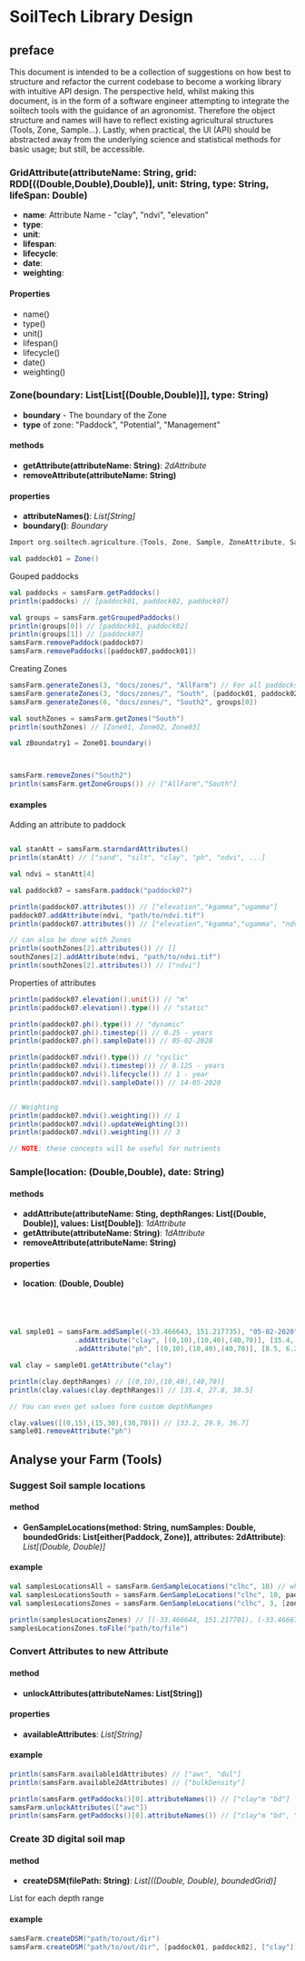 # SoilTech Library Design

## preface

This document is intended to be a collection of suggestions on how best to structure and refactor the current codebase to become a working library with intuitive API design. The perspective held, whilst making this document, is in the form of a software engineer attempting to integrate the soiltech tools with the guidance of an agronomist. Therefore the object structure and names will have to reflect existing agricultural structures (Tools, Zone, Sample...). Lastly, when practical, the UI (API) should be abstracted away from the underlying science and statistical methods for basic usage; but still, be accessible.

### GridAttribute(attributeName: String, grid: RDD[((Double,Double),Double)], unit: String, type: String, lifeSpan: Double)

- **name**: Attribute Name - "clay", "ndvi", "elevation"
- **type**:
- **unit**:
- **lifespan**:
- **lifecycle**:
- **date**:
- **weighting**:

#### Properties

- name()
- type()
- unit()
- lifespan()
- lifecycle()
- date()
- weighting()

### Zone(boundary: List[List[(Double,Double)]], type: String)

- **boundary** - The boundary of the Zone
- **type** of zone: "Paddock", "Potential", "Management"

#### methods

- **getAttribute(attributeName: String)**: _2dAttribute_
- **removeAttribute(attributeName: String)**

#### properties

- **attributeNames()**: _List[String]_
- **boundary()**: _Boundary_

```scala
Import org.soiltech.agriculture.{Tools, Zone, Sample, ZoneAttribute, SampleAttribute}

val paddock01 = Zone()
```

Gouped paddocks

```scala
val paddocks = samsFarm.getPaddocks()
println(paddocks) // [paddock01, paddock02, paddock07]

val groups = samsFarm.getGroupedPaddocks()
println(groups[0]) // [paddock01, paddock02]
println(groups[1]) // [paddock07]
samsFarm.removePaddock(paddock07)
samsFarm.removePaddocks([paddock07,paddock01])
```

Creating Zones

```scala
samsFarm.generateZones(3, "docs/zones/", "AllFarm") // For all paddocks
samsFarm.generateZones(3, "docs/zones/", "South", [paddock01, paddock02]) // for only these two paddocks
samsFarm.generateZones(6, "docs/zones/", "South2", groups[0])

val southZones = samsFarm.getZones("South")
println(southZones) // [Zone01, Zone02, Zone03]

val zBoundatry1 = Zone01.boundary()



samsFarm.removeZones("South2")
println(samsFarm.getZoneGroups()) // ["AllFarm","South"]
```

#### examples

Adding an attribute to paddock

```scala

val stanAtt = samsFarm.starndardAttributes()
println(stanAtt) // ["sand", "silt", "clay", "ph", "ndvi", ...]

val ndvi = stanAtt[4]

val paddock07 = samsFarm.paddock("paddock07")

println(paddock07.attributes()) // ["elevation","kgamma","ugamma"]
paddock07.addAttribute(ndvi, "path/to/ndvi.tif")
println(paddock07.attributes()) // ["elevation","kgamma","ugamma", "ndvi"]

// can also be done with Zones
println(southZones[2].attributes()) // []
southZones[2].addAttribute(ndvi, "path/to/ndvi.tif")
println(southZones[2].attributes()) // ["ndvi"]
```

Properties of attributes

```scala
println(paddock07.elevation().unit()) // "m"
println(paddock07.elevation().type()) // "static"

println(paddock07.ph().type()) // "dynamic"
println(paddock07.ph().timestep()) // 0.25 - years
println(paddock07.ph().sampleDate()) // 05-02-2020

println(paddock07.ndvi().type()) // "cyclic"
println(paddock07.ndvi().timestep()) // 0.125 - years
println(paddock07.ndvi().lifecycle()) // 1 - year
println(paddock07.ndvi().sampleDate()) // 14-05-2020


// Weighting
println(paddock07.ndvi().weighting()) // 1
println(paddock07.ndvi().updateWeighting(3))
println(paddock07.ndvi().weighting()) // 3

// NOTE: these concepts will be useful for nutrients
```

### Sample(location: (Double,Double), date: String)

#### methods

- **addAttribute(attributeName: Sting, depthRanges: List[(Double, Double)], values: List[Double])**: _1dAttribute_
- **getAttribute(attributeName: String)**: _1dAttribute_
- **removeAttribute(attributeName: String)**

#### properties

- **location**: **(Double, Double)**

```scala




val smple01 = samsFarm.addSample((-33.466643, 151.217735), "05-02-2020")
                .addAttribute("clay", [(0,10),(10,40),(40,70)], [35.4, 27.8, 38.5])
                .addAttribute("ph", [(0,10),(10,40),(40,70)], [8.5, 6.2, 7.7])

val clay = sample01.getAttribute("clay")

println(clay.depthRanges) // [(0,10),(10,40),(40,70)]
println(clay.values(clay.depthRanges)) // [35.4, 27.8, 38.5]

// You can even get values form custom depthRanges

clay.values([(0,15),(15,30),(30,70)]) // [33.2, 29.9, 36.7]
sample01.removeAttribute("ph")
```

## Analyse your Farm (Tools)

### Suggest Soil sample locations

#### method

- **GenSampleLocations(method: String, numSamples: Double, boundedGrids: List[either(Paddock, Zone)], attributes: 2dAttribute)**: _List[(Double, Double)]_

#### example

```scala
val samplesLocationsAll = samsFarm.GenSampleLocations("clhc", 10) // whole farm, all  2dAttributes
val samplesLocationsSouth = samsFarm.GenSampleLocations("clhc", 10, paddocks = [paddock01, paddock02], attributes = ["ndvi", "uGamma"])
val samplesLocationsZones = samsFarm.GenSampleLocations("clhc", 3, [zone01])

println(samplesLocationsZones) // [(-33.466644, 151.217701), (-33.466677, 151.217722),(-33.466683, 151.217755)]
samplesLocationsZones.toFile("path/to/file")
```

### Convert Attributes to new Attribute

#### method

- **unlockAttributes(attributeNames: List[String])**

#### properties

- **availableAttributes**: _List[String]_

#### example

```scala
println(samsFarm.available1dAttributes) // ["awc", "dul"]
println(samsFarm.available2dAttributes) // ["bulkDensity"]

println(samsFarm.getPaddocks()[0].attributeNames()) // ["clay"m "bd"]
samsFarm.unlockAttributes(["awc"])
println(samsFarm.getPaddocks()[0].attributeNames()) // ["clay"m "bd", "awc"]
```

### Create 3D digital soil map

#### method

- **createDSM(filePath: String)**: _List[((Double, Double), boundedGrid)]_

List for each depth range

#### example

```scala
samsFarm.createDSM("path/to/out/dir")
samsFarm.createDSM("path/to/out/dir", [paddock01, paddock02], ["clay"])
```
